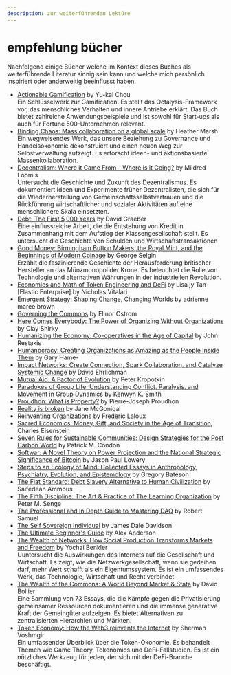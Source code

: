 ```yaml
---
description: zur weiterführenden Lektüre
---
```


# empfehlung bücher

Nachfolgend einige Bücher welche im Kontext dieses Buches als weiterführende Literatur sinnig sein kann und welche mich persönlich inspiriert oder anderweitig beeinflusst haben.

* [Actionable Gamification](https://daominds.io/bkactionablegamification) by Yu-kai Chou \
  Ein Schlüsselwerk zur Gamification. Es stellt das Octalysis-Framework vor, das menschliches Verhalten und innere Antriebe erklärt. Das Buch bietet zahlreiche Anwendungsbeispiele und ist sowohl für Start-ups als auch für Fortune 500-Unternehmen relevant.
* [Binding Chaos: Mass collaboration on a global scale](https://daominds.io/bkmasscollaborationonaglobalscale) by Heather Marsh \
  Ein wegweisendes Werk, das unsere Beziehung zu Governance und Handelsökonomie dekonstruiert und einen neuen Weg zur Selbstverwaltung aufzeigt. Es erforscht ideen- und aktionsbasierte Massenkollaboration.
* [Decentralism: Where it Came From - Where is it Going?](https://daominds.io/bkdecentralismwhereisitgoing) by Mildred Loomis \
  Untersucht die Geschichte und Zukunft des Dezentralismus. Es dokumentiert Ideen und Experimente früher Dezentralisten, die sich für die Wiederherstellung von Gemeinschaftsselbstvertrauen und die Rückführung wirtschaftlicher und sozialer Aktivitäten auf eine menschlichere Skala einsetzten.
* [Debt: The First 5,000 Years](https://daominds.io/bkdeptthefirst500years) by David Graeber \
  Eine einflussreiche Arbeit, die die Entstehung von Kredit in Zusammenhang mit dem Aufstieg der Klassengesellschaft stellt. Es untersucht die Geschichte von Schulden und Wirtschaftstransaktionen
* [Good Money: Birmingham Button Makers, the Royal Mint, and the Beginnings of Modern Coinage](https://daominds.io/bkgoodmoney) by George Selgin \
  Erzählt die faszinierende Geschichte der Herausforderung britischer Hersteller an das Münzmonopol der Krone. Es beleuchtet die Rolle von Technologie und alternativen Währungen in der industriellen Revolution.
* [Economics and Math of Token Engineering and DeFi](https://daominds.io/bkeconomicsandmathoftoken) by Lisa jy Tan \[Elastic Enterprise] by Nicholas Vitalari&#x20;
* [Emergent Strategy: Shaping Change, Changing Worlds](https://daominds.io/bkelasticenterprise) by adrienne maree brown&#x20;
* [Governing the Commons](https://daominds.io/bkgoverningthecommons) by Elinor Ostrom&#x20;
* [Here Comes Everybody: The Power of Organizing Without Organizations](https://daominds.io/bkherecomeseverybody) by Clay Shirky
* [Humanizing the Economy: Co-operatives in the Age of Capital](https://daominds.io/bkhumanizingtheeconomy) by John Restakis&#x20;
* [Humanocracy: Creating Organizations as Amazing as the People Inside Them](https://daominds.io/bkhumanocracycreationorganizations) by Gary Hame-&#x20;
* [Impact Networks: Create Connection, Spark Collaboration, and Catalyze Systemic Change](https://daominds.io/bkimpactnetworkscreateconnection) by David Ehrlichman&#x20;
* [Mutual Aid: A Factor of Evolution](https://daominds.io/bkmutualaidafactorofevolution) by Peter Kropotkin&#x20;
* [Paradoxes of Group Life: Understanding Conflict, Paralysis, and Movement in Group Dynamics](https://daominds.io/bkparadoxesofgrouplife) by Kenwyn K. Smith
* [Proudhon: What is Property?](https://daominds.io/bkproudhonwhatisproperty) by Pierre-Joseph Proudhon&#x20;
* [Reality is broken](https://daominds.io/bkrealityisbroken) by Jane McGonigal&#x20;
* [Reinventing Organizations](https://daominds.io/bkreinventingorganizations) by Frederic Laloux&#x20;
* [Sacred Economics: Money, Gift, and Society in the Age of Transition](https://daominds.io/bksacredeconomicsmoneygiftandsociety), Charles Eisenstein&#x20;
* [Seven Rules for Sustainable Communities: Design Strategies for the Post Carbon World](https://daominds.io/bksevenrulesforsustainable) by Patrick M. Condon&#x20;
* [Softwar: A Novel Theory on Power Projection and the National Strategic Significance of Bitcoin](https://daominds.io/bksoftwar) by Jason Paul Lowery
* [Steps to an Ecology of Mind: Collected Essays in Anthropology, Psychiatry, Evolution, and Epistemology](https://daominds.io/bkstepstoanecologyofmind) by Gregory Bateson&#x20;
* [The Fiat Standard: Debt Slavery Alternative to Human Civilization](https://daominds.io/bkfiatstandard) by Saifedean Ammous
* [The Fifth Discipline: The Art & Practice of The Learning Organization](https://daominds.io/bkthefifthdiscipline) by Peter M. Senge&#x20;
* [The Professional and In Depth Guide to Mastering DAO](https://daominds.io/bktheprofessionalandindepthguidetomasteringdao) by Robert Samuel&#x20;
* [The Self Sovereign Individual](https://daominds.io/bktheselfsovereignindividual) by James Dale Davidson&#x20;
* [The Ultimate Beginner's Guide](https://daominds.io/bktheultimatebeginnersguide) by Alex Anderson&#x20;
* [The Wealth of Networks: How Social Production Transforms Markets and Freedom](https://daominds.io/bkthewealthofnetworks) by Yochai Benkler \
  Uuntersucht die Auswirkungen des Internets auf die Gesellschaft und Wirtschaft. Es zeigt, wie die Netzwerkgesellschaft, wenn sie gedeihen darf, mehr Wert schafft als ein Eigentumssystem. Es ist ein umfassendes Werk, das Technologie, Wirtschaft und Recht verbindet.
* [The Wealth of the Commons: A World Beyond Market & State](https://daominds.io/bkthewelathofthecommons) by David Bollier \
  Eine Sammlung von 73 Essays, die die Kämpfe gegen die Privatisierung gemeinsamer Ressourcen dokumentieren und die immense generative Kraft der Gemeingüter aufzeigen. Es bietet Alternativen zu zentralisierten Hierarchien und Märkten.
* [Token Economy: How the Web3 reinvents the Internet](https://daominds.io/bktokeneconomyhowtheweb3reinventstheinternet) by Sherman Voshmgir\
  Ein umfassender Überblick über die Token-Ökonomie. Es behandelt Themen wie Game Theory, Tokenomics und DeFi-Fallstudien. Es ist ein nützliches Werkzeug für jeden, der sich mit der DeFi-Branche beschäftigt.
